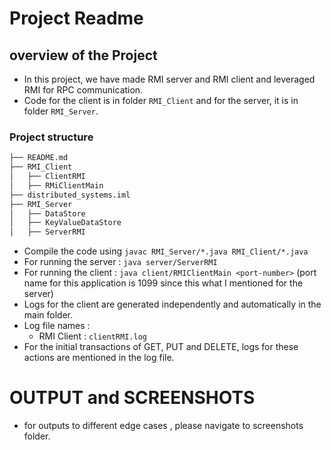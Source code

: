 # Project Readme

[//]: # (## General guidelines)

[//]: # (* Please spend some time to make a proper `ReadME` markdown file, explaining all the steps necessary to execute your source code.)

[//]: # (* Do not hardcode IP address or port numbers, try to collect these configurable information from config file/env variables/cmd input args.)

[//]: # (* Attach screenshots of your testing done on your local environment.)

## overview of the Project
* In this project, we have made RMI server and RMI client and leveraged RMI for RPC communication.
* Code for the client is in folder `RMI_Client` and for the server, it is in folder `RMI_Server`.

### Project structure
```bash
├── README.md
├── RMI_Client
│   ├── ClientRMI
│   ├── RMiClientMain
├── distributed_systems.iml
├── RMI_Server
│   ├── DataStore
│   ├── KeyValueDataStore
│   ├── ServerRMI

```
* Compile the code using `javac RMI_Server/*.java RMI_Client/*.java`
* For running the server : `java server/ServerRMI`
* For running the client : `java client/RMIClientMain <port-number>` (port name for this application is 1099 since this
what I mentioned for the server)
* Logs for the client are generated independently and automatically in the main folder.
* Log file names : 
  * RMI Client : `clientRMI.log`
* For the initial transactions of GET, PUT and DELETE, logs for these actions are mentioned in the log file.
  
# OUTPUT and SCREENSHOTS

* for outputs to different edge cases , please navigate to screenshots folder.